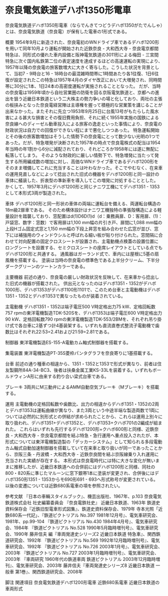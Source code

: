 # 奈良電気鉄道デハボ1350形電車

奈良電気鉄道デハボ1350形電車（ならでんきてつどうデハボ1350がたでんしゃ）とは、奈良電気鉄道（奈良電）が保有した電車の1形式である。

概要
1954年9月に新造された、奈良電初のWNドライブ車であるデハボ1200形を用いて同年10月より運転が開始された近鉄奈良 - 大和西大寺 - 奈良電京都間特急は、同形式の優れた車内設備と阪神電気鉄道の3011形による梅田 - 三宮間特急に次ぐ国内私鉄第二位の表定速度を達成するほどの高速運転の実現により、1957年以降の奈良電の旅客数増大に大きく寄与した。こうした状況を背景として、当初7 - 9時台と16 - 18時台の最混雑時間帯に1時間あたり各1往復、1日6往復が設定されたこの特急は1957年4月のダイヤ改正において大増発され、同時間帯に30分に1本、1日24本の高密度運転が実施されることとなった。
だが、当時の奈良電は1959年頃から自社営業圏の防衛を図る京阪電気鉄道と、京都への進出を狙う近畿日本鉄道という二大株主の勢力争いの場と化しており、両社の主張の板挟みとなった奈良電経営陣は主導権を握って積極的な営業策を講じることが出来なかった。またそれに先立つ1953年9月25日に台風13号がもたらした風水害による甚大な損害とその復旧費用負担、それに続く1955年実施の国鉄による奈良線へのディーゼル動車投入による旅客の逸走といった事情により、奈良電の財政状況は自力での回復ができない程にまで悪化しつつあった。
特急運転開始とその後の旅客数増加はそうした情勢下の奈良電にとって数少ない光明の1つであった。だが、特急増発が決断された1957年の時点で奈良電株式の配当は1954年当時の年1割から6分に減配されており、それどころか1958年には遂に無配に転落してしまう。
そのような財政的に厳しい情勢下で、特急増発に当たって発生する所用編成数の増加に対し、高価なWNドライブ車であるデハボ1200形をそのまま増備してこれに充当することは叶わなかった。そこでやむなく、在来車の運用見直しなどによって捻出された旧式の機器をデハボ1200形と同一設計の車体に艤装した、折衷型の準新車を導入してこの増発に対処することとした。
かくして、1957年3月にデハボ1200形と同じナニワ工機にてデハボ1351 - 1353として本形式3両が製造された。

車体
デハボ1200形と同一形状の車体の両端に運転台を備える、両運転台構造の18m級2扉車である。
そのため構体設計はナニワ工機独特の準張殻構造による軽量設計を踏襲しており、窓配置はd(1)D6D(1)d（d：乗務員扉、D：客用扉、(1)：戸袋窓、数字：窓数）で客用扉は1,100 mm幅の片引き戸、扉間に1,088 mm幅の上段Hゴム固定式窓と1,150 mm幅の下段上昇窓を組み合わせた広窓が並び、窓下には補強用のウィンドウシルと呼ばれる細い板が貼り付けられた。窓間隔に合わせて対向配置の固定クロスシートが設置され、主電動機点検蓋の設置位置にロングシートを設置する、セミクロスシートの座席レイアウトとしている点でもデハボ1200形と共通する。
通風器はガーランド式で、車内には屋根に5基の扇風機を搭載する。
塗装は当時の奈良電の標準色である上半分クリーム、下半分ダークグリーンのツートンカラーである。

主要機器
前述の通り、奈良電の厳しい財政状況を反映して、在来車から捻出した旧式の機器が搭載された。
供出元となったのはデハボ1351・1352がデハボ1000形、デハボ1353がデハボ1100形1101で、このため台車と主電動機はデハボ1351・1352とデハボ1353で異なったものが装着されている。

主電動機
デハボ1351・1352は端子電圧500 V時定格出力75 kW、定格回転数757 rpmの東洋電機製造TDK-520Sを、デハボ1353は端子電圧600 V時定格出力90 kW、定格回転数790 rpmの東洋電機製造TDK-553/2BMを、それぞれ吊り掛け式で各台車に2基ずつ計4基装架する。いずれも直流直巻式整流子電動機で歯数比はそれぞれ22:53=2.41および21:59=2.81である。

制御器
東洋電機製造ES-155-A電動カム軸式制御器を搭載する。

集電装置
東洋電機製造PT-35S菱枠パンタグラフを奈良寄りに1基搭載する。

台車
前述の通り種車の相違から、1351・1352と1353で形式が異なり、前者は住友製鋼所84A-34-BC3、後者は扶桑金属工業KS-33Lを装着する。いずれもボールドウィンA形に由来する釣り合い梁式台車である。

ブレーキ
3両共にM三動弁によるAMM自動空気ブレーキ（Mブレーキ）を搭載する。

運用
主電動機の定格回転数や歯数比、出力の相違からデハボ1351・1352の2両とデハボ1353は運転曲線が異なり、また3両という中途半端な製造両数で1両については必然的に別形式との併結が求められたことから、これらは運用上別々に取り扱われ、デハボ1351+デハボ1352と、デハボ1353+クハボ701の2編成が組まれた。
これらはいずれも先行するデハボ1200形+クハボ600形と同様、近鉄奈良 - 大和西大寺 - 奈良電京都間を結ぶ特急・急行運用へ重点投入されたが、本形式については東洋電機製造製の「デッカーシステム」として知られる多段電動カム軸式自動加速制御器を搭載していて在来車と取り扱いが同一であったことから、京阪三条 - 丹波橋 - 大和西大寺 - 近鉄奈良間を結ぶ京阪線乗り入れ運用に充当された実績が存在する。
本形式は奈良電時代には特に大きな変化が無いままに推移したが、近畿日本鉄道への合併前にはデハボ1200形と同様、同社の800・820系に準じたマルーンに窓下銀帯1本に塗装が変更され、合併後にはデハボ1350形1351 - 1353からモ690形691 - 693へ形式称号が変更されている。
以後の変遷については近鉄680系電車の項を参照されたい。

参考文献
『日本の車輛スタイルブック』、機芸出版社、1967年、p.103
奈良電気鉄道株式会社 社史編纂委員会 『奈良電鉄社史』 近畿日本鉄道、1963年
鉄道史資料保存会『近鉄旧型電車形式図集』、鉄道史資料保存会、1979年
寺本光照「近鉄680系一代記」、『鉄道ピクトリアル No.397 1981年12月号』、電気車研究会、1981年、pp.99-104
『鉄道ピクトリアル No.430 1984年4月号』、電気車研究会、1984年
『鉄道ピクトリアル No.528 1990年5月臨時増刊号』、電気車研究会、1990年
藤井信夫 編『車両発達史シリーズ2 近畿日本鉄道 特急車』、関西鉄道研究会、1992年
『鉄道ピクトリアル No.569 1992年12月臨時増刊号』、電気車研究会、1992年
『鉄道ピクトリアル No.726 2003年1月号』、電気車研究会、2003年
『鉄道ピクトリアル No.727 2003年1月臨時増刊号』、電気車研究会、2003年
『車両研究 1960年代の鉄道車両 鉄道ピクトリアル 2003年12月臨時増刊』、電気車研究会、2003年
藤井信夫『車両発達史シリーズ8 近畿日本鉄道 一般車 第1巻』、関西鉄道研究会、2008年

脚注
関連項目
奈良電気鉄道デハボ1200形電車
近鉄680系電車
近畿日本鉄道の車両形式